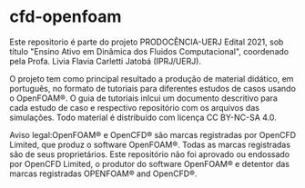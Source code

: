 # cfd-openfoam

Este repositorio é parte do projeto PRODOCÊNCIA-UERJ Edital 2021, sob título "Ensino Ativo em Dinâmica dos Fluidos Computacional", coordenado pela Profa. Livia Flavia Carletti Jatobá (IPRJ/UERJ).

O projeto tem como principal resultado a produção de material didático, em português, no formato de tutoriais para diferentes estudos de casos usando o OpenFOAM®. O guia de tutoriais inlcui um documento descritivo para cada estudo de caso e respectivo repositório com os arquivos das simulações. Todo material é distribuído com licença CC BY-NC-SA 4.0.

Aviso legal:OpenFOAM® e OpenCFD® são marcas registradas por OpenCFD Limited, que produz o software OpenFOAM®. Todas as marcas registradas são de seus proprietários. Este repositório não foi aprovado ou endossado por OpenCFD Limited, o produtor do software OpenFOAM® e detentor das marcas registradas OPENFOAM® and OpenCFD®.
